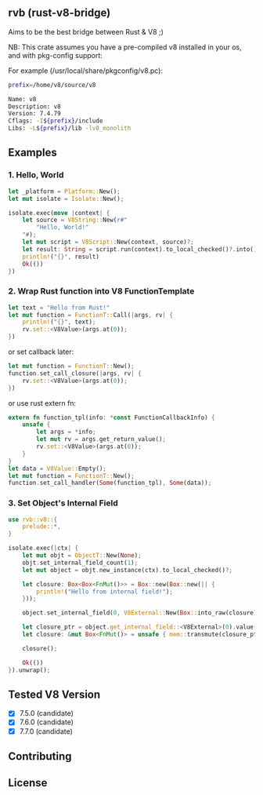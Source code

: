 ## rvb (rust-v8-bridge)

Aims to be the best bridge between Rust & V8 ;)

NB: This crate assumes you have a pre-compiled v8 installed in your os, and with pkg-config support:

For example (/usr/local/share/pkgconfig/v8.pc):

```sh
prefix=/home/v8/source/v8

Name: v8
Description: v8
Version: 7.4.79
Cflags: -I${prefix}/include
Libs: -L${prefix}/lib -lv8_monolith
```


## Examples

### 1. Hello, World

```rust
let _platform = Platform::New();
let mut isolate = Isolate::New();

isolate.exec(move |context| {
    let source = V8String::New(r#"
        "Hello, World!"
    "#);
    let mut script = V8Script::New(context, source)?;
    let result: String = script.run(context).to_local_checked()?.into();
    println!("{}", result)
    Ok(())
})
```

### 2. Wrap Rust function into V8 FunctionTemplate

```rust
let text = "Hello from Rust!"
let mut function = FunctionT::Call(|args, rv| {
    println!("{}", text);
    rv.set::<V8Value>(args.at(0));
})
```

or set callback later:

```rust
let mut function = FunctionT::New();
function.set_call_closure(|args, rv| {
    rv.set::<V8Value>(args.at(0));
})
```

or use rust extern fn:

```rust
extern fn function_tpl(info: *const FunctionCallbackInfo) {
    unsafe {
        let args = *info;
        let mut rv = args.get_return_value();
        rv.set::<V8Value>(args.at(0));
    }
}
let data = V8Value::Empty();
let mut function = FunctionT::New();
function.set_call_handler(Some(function_tpl), Some(data));
```

### 3. Set Object's Internal Field

```rust
use rvb::v8::{
    prelude::*,
}

isolate.exec(|ctx| {
    let mut objt = ObjectT::New(None);
    objt.set_internal_field_count(1);
    let mut object = objt.new_instance(ctx).to_local_checked()?;

    let closure: Box<Box<FnMut()>> = Box::new(Box::new(|| {
        println!("Hello from internal field!");
    }));

    object.set_internal_field(0, V8External::New(Box::into_raw(closure) as *mut ::std::ffi::c_void));

    let closure_ptr = object.get_internal_field::<V8External>(0).value();
    let closure: &mut Box<FnMut()> = unsafe { mem::transmute(closure_ptr) };

    closure();

    Ok(())
}).unwrap();
```

## Tested V8 Version

- [x] 7.5.0 (candidate)
- [x] 7.6.0 (candidate)
- [x] 7.7.0 (candidate)

## Contributing

## License
